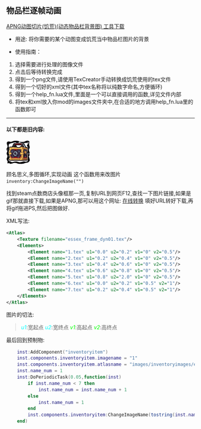 ## 物品栏逐帧动画

[APNG动图切片(饥荒)(动态物品栏背景图) 工具下载](https://github.com/b1inkie/b1note.github.io/releases/download/DST_TOOLS/APNG_To_InvBgAnim_v2_by_lan.7z)

- 用途:
将你需要的某个动图变成饥荒当中物品栏图片的背景

- 使用指南：
1. 选择需要进行处理的图像文件
2. 点击后等待转换完成
3. 得到一个png文件,请使用TexCreator手动转换成饥荒使用的tex文件
4. 得到一个切好的xml文件(其中tex名称将以纯数字命名,方便循环)
5. 得到一个help_fn.lua文件,里面是一个可以直接调用的函数,详见文件内部
6. 将tex和xml放入你mod的images文件夹中,在合适的地方调用help_fn.lua里的函数即可

***
#### 以下都是旧内容:

![essex_frame_dyn01](../images/essex_frame_dyn01.gif)

顾名思义,多图循环,实现动画
这个函数用来改图片 `inventory:ChangeImageName("")`

找到steam点数商店头像框那一页,复制URL到网页F12,查找一下图片链接,如果是gif那就直接下载,如果是APNG,那可以用这个网址: [在线转换](https://cdkm.com/cn/png-to-gif) 填好URL转好下载,再将gif拖进PS,然后把图做好.

XML写法:
```XML
<Atlas>
	<Texture filename="essex_frame_dyn01.tex"/>
	<Elements>
		<Element name="1.tex" u1="0.0" u2="0.2" v1="0" v2="0.5"/>
		<Element name="2.tex" u1="0.2" u2="0.4" v1="0" v2="0.5"/>
		<Element name="3.tex" u1="0.4" u2="0.6" v1="0" v2="0.5"/>
		<Element name="4.tex" u1="0.6" u2="0.8" v1="0" v2="0.5"/>
		<Element name="5.tex" u1="0.8" u2="2.0" v1="0" v2="0.5"/>
		<Element name="6.tex" u1="0.0" u2="0.2" v1="0.5" v2="1"/>
		<Element name="7.tex" u1="0.2" u2="0.4" v1="0.5" v2="1"/>
	</Elements>
</Atlas>
```
图片的切法:
> <i style="color:aqua;">u1</i>:宽起点 <i style="color:aqua;">u2</i>:宽终点 <i style="color:lime;">v1</i>:高起点 <i style="color:lime;">v2</i>:高终点

最后回到预制物:
```lua
    inst:AddComponent("inventoryitem")
    inst.components.inventoryitem.imagename = "1" 
    inst.components.inventoryitem.atlasname = "images/inventoryimages/essex_frame_dyn01.xml"
    inst.name_num = 1
    inst:DoPeriodicTask(0.05,function(inst)
        if inst.name_num < 7 then
            inst.name_num = inst.name_num + 1   
        else
            inst.name_num = 1
        end
        inst.components.inventoryitem:ChangeImageName(tostring(inst.name_num))
    end)
```
